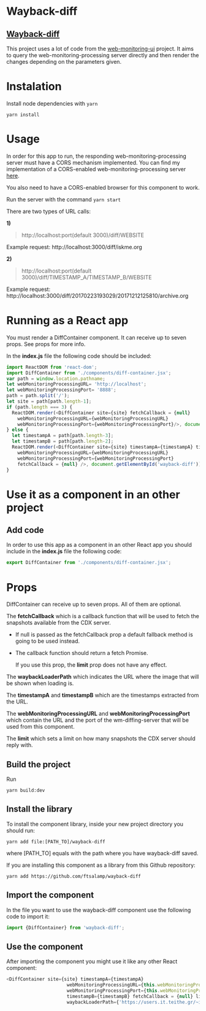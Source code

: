 # Wayback-diff

## **[Wayback-diff](https://github.com/ftsalamp/wayback-diff)**

This project uses a lot of code from the [web-monitoring-ui](https://github.com/edgi-govdata-archiving/web-monitoring-ui) project. It aims to query the web-monitoring-processing server directly and then render the changes depending on the parameters given.

# Instalation

Install node dependencies with `yarn`

`yarn install`

# Usage

In order for this app to run, the responding web-monitoring-processing server must have a CORS mechanism implemented.
You can find my implementation of a CORS-enabled web-monitoring-processing server [here](https://github.com/ftsalamp/web-monitoring-processing/tree/cors).

You also need to have a CORS-enabled browser for this component to work.

Run the server with the command `yarn start`

There are two types of URL calls:
 
**1)**
> http://localhost:port(default 3000)/diff/WEBSITE

Example request: http://localhost:3000/diff/iskme.org

**2)**
> http://localhost:port(default 3000)/diff/TIMESTAMP_A/TIMESTAMP_B/WEBSITE

Example request: http://localhost:3000/diff/20170223193029/20171212125810/archive.org

# Running as a React app
You must render a DiffContainer component. It can receive up to seven props. See props for more info.

In the **index.js** file the following code should be included:

```Javascript
import ReactDOM from 'react-dom';
import DiffContainer from './components/diff-container.jsx';
var path = window.location.pathname;
let webMonitoringProcessingURL= 'http://localhost';
let webMonitoringProcessingPort= '8888';
path = path.split('/');
let site = path[path.length-1];
if (path.length === 3) {
  ReactDOM.render(<DiffContainer site={site} fetchCallback = {null}
    webMonitoringProcessingURL={webMonitoringProcessingURL}
    webMonitoringProcessingPort={webMonitoringProcessingPort}/>, document.getElementById('wayback-diff'));
} else {
  let timestampA = path[path.length-3];
  let timestampB = path[path.length-2];
  ReactDOM.render(<DiffContainer site={site} timestampA={timestampA} timestampB={timestampB}
    webMonitoringProcessingURL={webMonitoringProcessingURL}
    webMonitoringProcessingPort={webMonitoringProcessingPort}
    fetchCallback = {null} />, document.getElementById('wayback-diff'));
}
```

# Use it as a component in an other project

## Add code

In order to use this app as a component in an other React app you should include in the **index.js** file the following code:

```Javascript
export DiffContainer from './components/diff-container.jsx';
```

# Props 
DiffContainer can receive up to seven props. All of them are optional. 

The **fetchCallback** which is a callback function that will be used to fetch the snapshots available from the CDX server.

- If null is passed as the fetchCallback prop a default fallback method is going to be used instead.

- The callback function should return a fetch Promise.

  If you use this prop, the **limit** prop does not have any effect.

The **waybackLoaderPath** which indicates the URL where the image that will be shown when loading is.

The **timestampA** and **timestampB** which are the timestamps extracted from the URL.

The **webMonitoringProcessingURL** and **webMonitoringProcessingPort** which contain the URL and the port of the wm-diffing-server that will be used from this component.

The **limit** which sets a limit on how many snapshots the CDX server should reply with.

## Build the project

Run

`yarn build:dev`

## Install the library

To install the component library, inside your new project directory you should run:

```
yarn add file:[PATH_TO]/wayback-diff
```

where [PATH_TO] equals with the path where you have wayback-diff saved.


If you are installing this component as a library from this Github repository:

```
yarn add https://github.com/ftsalamp/wayback-diff
```

## Import the component

In the file you want to use the wayback-diff component use the following code to import it:

```Javascript
import {DiffContainer} from 'wayback-diff';
```

## Use the component

After importing the component you might use it like any other React component:

```Javascript
<DiffContainer site={site} timestampA={timestampA}
                      webMonitoringProcessingURL={this.webMonitoringProcessingURL}
                      webMonitoringProcessingPort={this.webMonitoringProcessingPort}
                      timestampB={timestampB} fetchCallback = {null} limit={'1000'}
                      waybackLoaderPath={'https://users.it.teithe.gr/~it133996/wayback-loader.svg'} />
```
